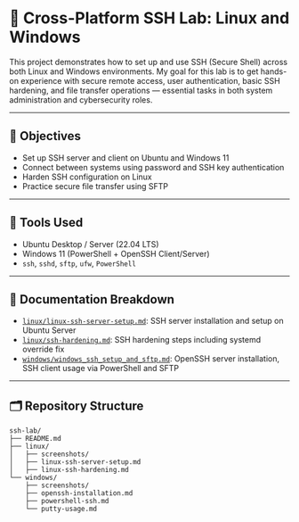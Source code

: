# 🔐 Cross-Platform SSH Lab: Linux and Windows

This project demonstrates how to set up and use SSH (Secure Shell) across both Linux and Windows environments. My goal for this lab is to get hands-on experience with secure remote access, user authentication, basic SSH hardening, and file transfer operations — essential tasks in both system administration and cybersecurity roles.

---

## 📌 Objectives

- Set up SSH server and client on Ubuntu and Windows 11
- Connect between systems using password and SSH key authentication
- Harden SSH configuration on Linux
- Practice secure file transfer using SFTP

---

## 🧰 Tools Used

- Ubuntu Desktop / Server (22.04 LTS)
- Windows 11 (PowerShell + OpenSSH Client/Server)
- `ssh`, `sshd`, `sftp`, `ufw`, `PowerShell`

---

## 📂 Documentation Breakdown

- [`linux/linux-ssh-server-setup.md`](linux/linux-ssh-server-setup.md): SSH server installation and setup on Ubuntu Server
- [`linux/ssh-hardening.md`](linux/linux-ssh-hardening.md): SSH hardening steps including systemd override fix
- [`windows/windows_ssh_setup_and_sftp.md`](windows/windows_ssh_setup_and_sftp.md): OpenSSH server installation, SSH client usage via PowerShell and SFTP

---

## 🗂️ Repository Structure

```plaintext
ssh-lab/
├── README.md
├── linux/
│   ├── screenshots/
│   ├── linux-ssh-server-setup.md
│   ├── linux-ssh-hardening.md
└── windows/
    ├── screenshots/
    ├── openssh-installation.md
    ├── powershell-ssh.md
    └── putty-usage.md

```

